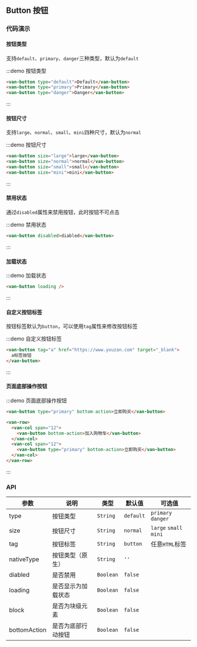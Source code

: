 <style>
.demo-button {
  .van-button {
    user-select: none;

    &--large,
    &--bottom-action {
      margin-bottom: 15px;
    }
  }

  .zan-doc-demo-block {
    padding: 0 15px;
  }

  .zan-doc-demo-block__subtitle {
    padding-left: 0;
  }
}
</style>

## Button 按钮

### 代码演示

#### 按钮类型

支持`default`、`primary`、`danger`三种类型，默认为`default`

:::demo 按钮类型
```html
<van-button type="default">Default</van-button>
<van-button type="primary">Primary</van-button>
<van-button type="danger">Danger</van-button>
```
:::

#### 按钮尺寸

支持`large`、`normal`、`small`、`mini`四种尺寸，默认为`normal`

:::demo 按钮尺寸
```html 
<van-button size="large">large</van-button>
<van-button size="normal">normal</van-button>
<van-button size="small">small</van-button>
<van-button size="mini">mini</van-button>
```
:::

#### 禁用状态

通过`disabled`属性来禁用按钮，此时按钮不可点击

:::demo 禁用状态
```html
<van-button disabled>diabled</van-button>
```
:::

#### 加载状态

:::demo 加载状态
```html 
<van-button loading />
```
:::

#### 自定义按钮标签

按钮标签默认为`button`，可以使用`tag`属性来修改按钮标签

:::demo 自定义按钮标签
```html 
<van-button tag="a" href="https://www.youzan.com" target="_blank">
  a标签按钮
</van-button>
```
:::

#### 页面底部操作按钮

:::demo 页面底部操作按钮
```html 
<van-button type="primary" bottom-action>立即购买</van-button>

<van-row>
  <van-col span="12">
    <van-button bottom-action>加入购物车</van-button>
  </van-col>
  <van-col span="12">
    <van-button type="primary" bottom-action>立即购买</van-button>
  </van-col>
</van-row>
```
:::

### API

| 参数       | 说明      | 类型       | 默认值       | 可选值       |
|-----------|-----------|-----------|-------------|-------------|
| type | 按钮类型 | `String`  | `default` | `primary` `danger` |
| size | 按钮尺寸 | `String`  | `normal` | `large` `small` `mini` |
| tag | 按钮标签 | `String`  | `button` | 任意`HTML`标签 |
| nativeType | 按钮类型（原生） | `String`  | `''` | |
| diabled | 是否禁用 | `Boolean`  |  `false`  | |
| loading | 是否显示为加载状态 | `Boolean`  |  `false`  | |
| block | 是否为块级元素 | `Boolean`  |   `false`   | |
| bottomAction | 是否为底部行动按钮 | `Boolean` | `false` | |
